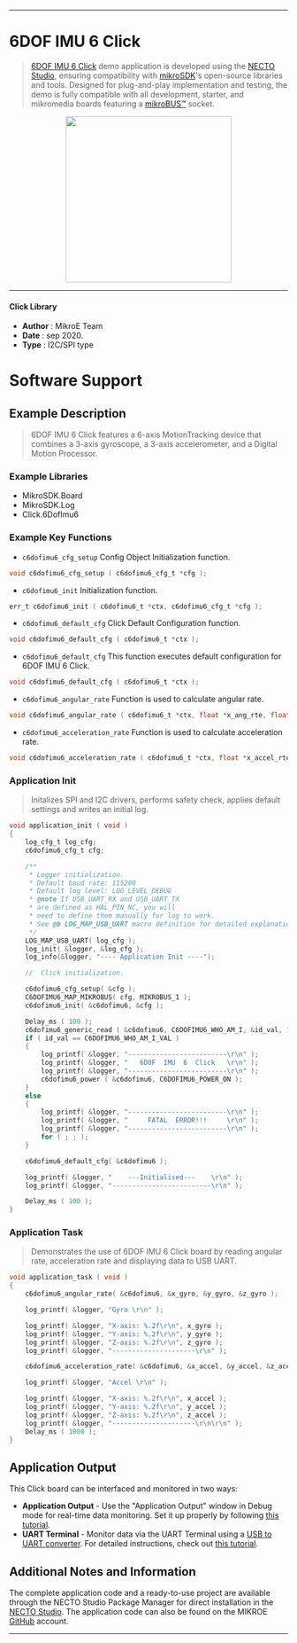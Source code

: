 
---
# 6DOF IMU 6 Click

> [6DOF IMU 6 Click](https://www.mikroe.com/?pid_product=MIKROE-4044) demo application is developed using
the [NECTO Studio](https://www.mikroe.com/necto), ensuring compatibility with [mikroSDK](https://www.mikroe.com/mikrosdk)'s
open-source libraries and tools. Designed for plug-and-play implementation and testing, the demo is fully compatible with
all development, starter, and mikromedia boards featuring a [mikroBUS&trade;](https://www.mikroe.com/mikrobus) socket.

<p align="center">
  <img src="https://www.mikroe.com/?pid_product=MIKROE-4044&image=1" height=300px>
</p>

---

#### Click Library

- **Author**        : MikroE Team
- **Date**          : sep 2020.
- **Type**          : I2C/SPI type

# Software Support

## Example Description

> 6DOF IMU 6 Click features a 6-axis MotionTracking device that combines a 3-axis gyroscope, 
> a 3-axis accelerometer, and a Digital Motion Processor. 

### Example Libraries

- MikroSDK.Board
- MikroSDK.Log
- Click.6DofImu6

### Example Key Functions

- `c6dofimu6_cfg_setup` Config Object Initialization function. 
```c
void c6dofimu6_cfg_setup ( c6dofimu6_cfg_t *cfg );
``` 
 
- `c6dofimu6_init` Initialization function. 
```c
err_t c6dofimu6_init ( c6dofimu6_t *ctx, c6dofimu6_cfg_t *cfg );
```

- `c6dofimu6_default_cfg` Click Default Configuration function. 
```c
void c6dofimu6_default_cfg ( c6dofimu6_t *ctx );
```

- `c6dofimu6_default_cfg` This function executes default configuration for 6DOF IMU 6 Click. 
```c
void c6dofimu6_default_cfg ( c6dofimu6_t *ctx );
```
 
- `c6dofimu6_angular_rate` Function is used to calculate angular rate. 
```c
void c6dofimu6_angular_rate ( c6dofimu6_t *ctx, float *x_ang_rte, float *y_ang_rte, float *z_ang_rte );
```

- `c6dofimu6_acceleration_rate` Function is used to calculate acceleration rate. 
```c
void c6dofimu6_acceleration_rate ( c6dofimu6_t *ctx, float *x_accel_rte, float *y_accel_rte, float *z_accel_rte );
```

### Application Init

> Initalizes SPI and I2C drivers, performs safety check, applies default 
> settings and writes an initial log.

```c
void application_init ( void )
{
    log_cfg_t log_cfg;
    c6dofimu6_cfg_t cfg;

    /** 
     * Logger initialization.
     * Default baud rate: 115200
     * Default log level: LOG_LEVEL_DEBUG
     * @note If USB_UART_RX and USB_UART_TX 
     * are defined as HAL_PIN_NC, you will 
     * need to define them manually for log to work. 
     * See @b LOG_MAP_USB_UART macro definition for detailed explanation.
     */
    LOG_MAP_USB_UART( log_cfg );
    log_init( &logger, &log_cfg );
    log_info(&logger, "---- Application Init ----");

    //  Click initialization.

    c6dofimu6_cfg_setup( &cfg );
    C6DOFIMU6_MAP_MIKROBUS( cfg, MIKROBUS_1 );
    c6dofimu6_init( &c6dofimu6, &cfg );

    Delay_ms ( 100 );
    c6dofimu6_generic_read ( &c6dofimu6, C6DOFIMU6_WHO_AM_I, &id_val, 1 );
    if ( id_val == C6DOFIMU6_WHO_AM_I_VAL )
    {
        log_printf( &logger, "-------------------------\r\n" );
        log_printf( &logger, "   6DOF  IMU  6  Click   \r\n" );
        log_printf( &logger, "-------------------------\r\n" );
        c6dofimu6_power ( &c6dofimu6, C6DOFIMU6_POWER_ON );
    }
    else
    {
        log_printf( &logger, "-------------------------\r\n" );
        log_printf( &logger, "     FATAL  ERROR!!!     \r\n" );
        log_printf( &logger, "-------------------------\r\n" );
        for ( ; ; );
    }

    c6dofimu6_default_cfg( &c6dofimu6 );

    log_printf( &logger, "    ---Initialised---    \r\n" );
    log_printf( &logger, "-------------------------\r\n" );

    Delay_ms ( 100 );
}
```

### Application Task

> Demonstrates the use of 6DOF IMU 6 Click board by reading angular rate, acceleration rate 
> and displaying data to USB UART.

```c
void application_task ( void )
{
    c6dofimu6_angular_rate( &c6dofimu6, &x_gyro, &y_gyro, &z_gyro );

    log_printf( &logger, "Gyro \r\n" );

    log_printf( &logger, "X-axis: %.2f\r\n", x_gyro );
    log_printf( &logger, "Y-axis: %.2f\r\n", y_gyro );
    log_printf( &logger, "Z-axis: %.2f\r\n", z_gyro );
    log_printf( &logger, "---------------------\r\n" );

    c6dofimu6_acceleration_rate( &c6dofimu6, &x_accel, &y_accel, &z_accel );

    log_printf( &logger, "Accel \r\n" );

    log_printf( &logger, "X-axis: %.2f\r\n", x_accel );
    log_printf( &logger, "Y-axis: %.2f\r\n", y_accel );
    log_printf( &logger, "Z-axis: %.2f\r\n", z_accel );
    log_printf( &logger, "---------------------\r\n\r\n" );
    Delay_ms ( 1000 );
}
```

## Application Output

This Click board can be interfaced and monitored in two ways:
- **Application Output** - Use the "Application Output" window in Debug mode for real-time data monitoring.
Set it up properly by following [this tutorial](https://www.youtube.com/watch?v=ta5yyk1Woy4).
- **UART Terminal** - Monitor data via the UART Terminal using
a [USB to UART converter](https://www.mikroe.com/click/interface/usb?interface*=uart,uart). For detailed instructions,
check out [this tutorial](https://help.mikroe.com/necto/v2/Getting%20Started/Tools/UARTTerminalTool).

## Additional Notes and Information

The complete application code and a ready-to-use project are available through the NECTO Studio Package Manager for 
direct installation in the [NECTO Studio](https://www.mikroe.com/necto). The application code can also be found on
the MIKROE [GitHub](https://github.com/MikroElektronika/mikrosdk_click_v2) account.

---
